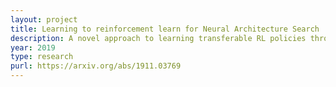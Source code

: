 ```yaml
---
layout: project
title: Learning to reinforcement learn for Neural Architecture Search
description: A novel approach to learning transferable RL policies through meta-learning to quickly design CNNs for image classification.
year: 2019
type: research
purl: https://arxiv.org/abs/1911.03769
---
```

